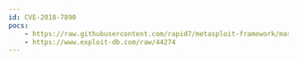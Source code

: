 ```yaml
---
id: CVE-2018-7890
pocs:
    - https://raw.githubusercontent.com/rapid7/metasploit-framework/master/modules/exploits/windows/http/manageengine_appmanager_exec.rb
    - https://www.exploit-db.com/raw/44274
---
```

